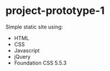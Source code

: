 # project-prototype-1
Simple static site using:
- HTML
- CSS
- Javascript
- jQuery
- Foundation CSS 5.5.3
